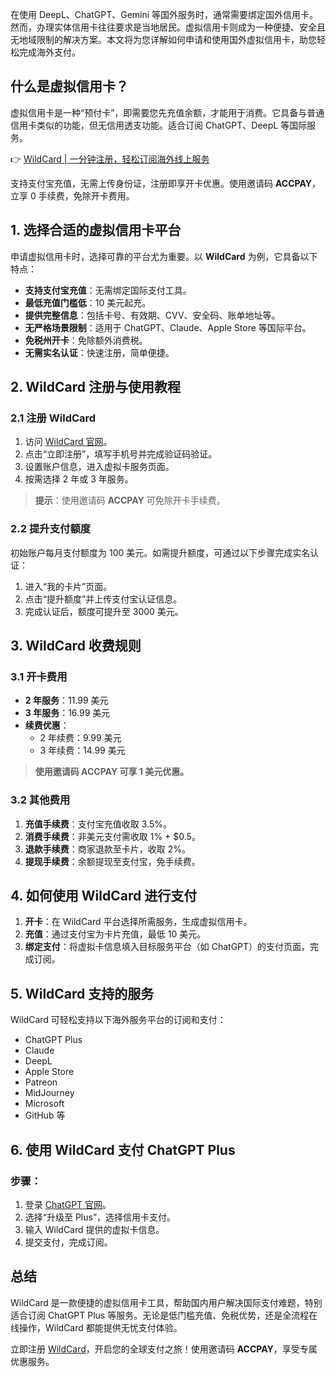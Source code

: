 在使用 DeepL、ChatGPT、Gemini 等国外服务时，通常需要绑定国外信用卡。然而，办理实体信用卡往往要求是当地居民。虚拟信用卡则成为一种便捷、安全且无地域限制的解决方案。本文将为您详解如何申请和使用国外虚拟信用卡，助您轻松完成海外支付。

## 什么是虚拟信用卡？

虚拟信用卡是一种“预付卡”，即需要您先充值余额，才能用于消费。它具备与普通信用卡类似的功能，但无信用透支功能。适合订阅 ChatGPT、DeepL 等国际服务。

👉 [WildCard | 一分钟注册，轻松订阅海外线上服务](https://bit.ly/bewildcard)

支持支付宝充值，无需上传身份证，注册即享开卡优惠。使用邀请码 **ACCPAY**，立享 0 手续费，免除开卡费用。

## 1. 选择合适的虚拟信用卡平台

申请虚拟信用卡时，选择可靠的平台尤为重要。以 **WildCard** 为例，它具备以下特点：

- **支持支付宝充值**：无需绑定国际支付工具。
- **最低充值门槛低**：10 美元起充。
- **提供完整信息**：包括卡号、有效期、CVV、安全码、账单地址等。
- **无严格场景限制**：适用于 ChatGPT、Claude、Apple Store 等国际平台。
- **免税州开卡**：免除额外消费税。
- **无需实名认证**：快速注册，简单便捷。

## 2. WildCard 注册与使用教程

### 2.1 注册 WildCard

1. 访问 [WildCard 官网](https://bit.ly/bewildcard)。
2. 点击“立即注册”，填写手机号并完成验证码验证。
3. 设置账户信息，进入虚拟卡服务页面。
4. 按需选择 2 年或 3 年服务。

> **提示**：使用邀请码 **ACCPAY** 可免除开卡手续费。

### 2.2 提升支付额度

初始账户每月支付额度为 100 美元。如需提升额度，可通过以下步骤完成实名认证：

1. 进入“我的卡片”页面。
2. 点击“提升额度”并上传支付宝认证信息。
3. 完成认证后，额度可提升至 3000 美元。

## 3. WildCard 收费规则

### 3.1 开卡费用

- **2 年服务**：11.99 美元  
- **3 年服务**：16.99 美元  
- **续费优惠**：  
  - 2 年续费：9.99 美元  
  - 3 年续费：14.99 美元  

> **使用邀请码 ACCPAY 可享 1 美元优惠。**

### 3.2 其他费用

1. **充值手续费**：支付宝充值收取 3.5%。  
2. **消费手续费**：非美元支付需收取 1% + $0.5。  
3. **退款手续费**：商家退款至卡片，收取 2%。  
4. **提现手续费**：余额提现至支付宝，免手续费。

## 4. 如何使用 WildCard 进行支付

1. **开卡**：在 WildCard 平台选择所需服务，生成虚拟信用卡。  
2. **充值**：通过支付宝为卡片充值，最低 10 美元。  
3. **绑定支付**：将虚拟卡信息填入目标服务平台（如 ChatGPT）的支付页面，完成订阅。

## 5. WildCard 支持的服务

WildCard 可轻松支持以下海外服务平台的订阅和支付：

- ChatGPT Plus  
- Claude  
- DeepL  
- Apple Store  
- Patreon  
- MidJourney  
- Microsoft  
- GitHub 等  

## 6. 使用 WildCard 支付 ChatGPT Plus

### 步骤：

1. 登录 [ChatGPT 官网](https://chat.openai.com/auth/login)。  
2. 选择“升级至 Plus”，选择信用卡支付。  
3. 输入 WildCard 提供的虚拟卡信息。  
4. 提交支付，完成订阅。

## 总结

WildCard 是一款便捷的虚拟信用卡工具，帮助国内用户解决国际支付难题，特别适合订阅 ChatGPT Plus 等服务。无论是低门槛充值、免税优势，还是全流程在线操作，WildCard 都能提供无忧支付体验。

立即注册 [WildCard](https://bit.ly/bewildcard)，开启您的全球支付之旅！使用邀请码 **ACCPAY**，享受专属优惠服务。
